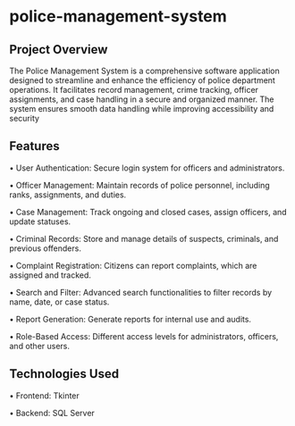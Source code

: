 # police-management-system
## Project Overview
The Police Management System is a comprehensive software application designed to streamline and enhance the efficiency of police department operations.
It facilitates record management, crime tracking, officer assignments, and case handling in a secure and organized manner. 
The system ensures smooth data handling while improving accessibility and security
## Features
•	User Authentication: Secure login system for officers and administrators.

•	Officer Management: Maintain records of police personnel, including ranks, assignments, and duties.

•	Case Management: Track ongoing and closed cases, assign officers, and update statuses.

•	Criminal Records: Store and manage details of suspects, criminals, and previous offenders.

•	Complaint Registration: Citizens can report complaints, which are assigned and tracked.

•	Search and Filter: Advanced search functionalities to filter records by name, date, or case status.

•	Report Generation: Generate reports for internal use and audits.

•	Role-Based Access: Different access levels for administrators, officers, and other users.
## Technologies Used
•	Frontend: Tkinter

•	Backend: SQL Server



